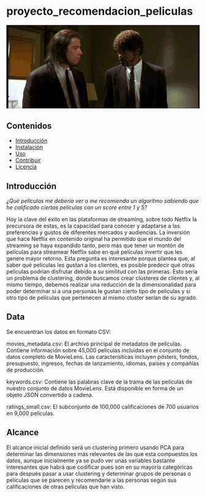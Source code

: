# proyecto_recomendacion_peliculas

<img src="data/PF.gif" width="700" alt="">

## Contenidos
- [Introducción](#introducción)
- [Instalación](#instalación)
- [Uso](#uso)
- [Contribuir](#contribuir)
- [Licencia](#licencia)

## Introducción
*¿Qué películas me debería ver o me recomienda un algoritmo sabiendo que he calificado ciertas películas con un score entre 1 y 5?*

Hoy la clave del éxito en las plataformas de streaming, sobre todo Netflix la precursora de estas, es la capacidad para conocer y adaptarse a las preferencias y gustos de diferentes mercados y audiencias. La inversión que hace Netflix en contenido original ha permitido que el mundo del streaming se haya expandido tanto, pero más que tener un montón de películas para streamear Netflix sabe en qué películas invertir que les genere mayor retorno. Esta pregunta es interesante porque plantea que, al saber qué películas les gustan a los clientes, es posible predecir qué otras películas podrían disfrutar debido a su similitud con las primeras. Esto sería un problema de clustering, donde buscamos crear clústeres de clientes y, al mismo tiempo, debemos realizar una reducción de la dimensionalidad para poder determinar si a una personas le gustan cierto tipo de películas y si otro tipo de películas que pertenecen al mismo cluster serían de su agrado.


## Data
Se encuentran los datos en formato CSV:

movies_metadata.csv: El archivo principal de metadatos de películas. Contiene información sobre 45,000 películas incluidas en el conjunto de datos completo de MovieLens. Las características incluyen pósters, fondos, presupuesto, ingresos, fechas de lanzamiento, idiomas, países y compañías de producción.

keywords.csv: Contiene las palabras clave de la trama de las películas de nuestro conjunto de datos MovieLens. Está disponible en forma de un objeto JSON convertido a cadena.

ratings_small.csv: El subconjunto de 100,000 calificaciones de 700 usuarios en 9,000 películas.
 

## Alcance
El alcance inicial definido será un clustering primero usando PCA para determinar las dimensiones más relevantes de las que esta compuestos los datos, aunque inicialmente ya se pudo ver unas variables bastante interesantes que habrá que codificar pues son en su mayoría categóricas para después pasar a usar clustering y determinar grupos de personas o películas que se parecen y recomendarle a las personas según sus calificaciones de otras películas que han visto.



